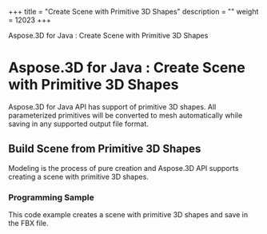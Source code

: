 +++
title = "Create Scene with Primitive 3D Shapes" 
description = "" 
weight = 12023 
+++

Aspose.3D for Java : Create Scene with Primitive 3D Shapes  

# Aspose.3D for Java : Create Scene with Primitive 3D Shapes


Aspose.3D for Java API has support of primitive 3D shapes. All parameterized primitives will be converted to mesh automatically while saving in any supported output file format.

## Build Scene from Primitive 3D Shapes

Modeling is the process of pure creation and Aspose.3D API supports creating a scene with primitive 3D shapes.

### Programming Sample

This code example creates a scene with primitive 3D shapes and save in the FBX file.

